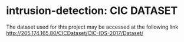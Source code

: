 # intrusion-detection: CIC DATASET
The dataset used for this project may be accessed at the following link
http://205.174.165.80/CICDataset/CIC-IDS-2017/Dataset/
